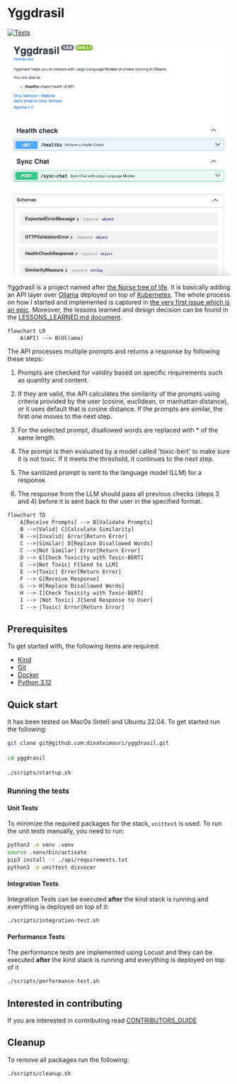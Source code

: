 # Yggdrasil

[![Tests](https://github.com/dinateimouri/yggdrasil/actions/workflows/test-api.yaml/badge.svg?branch=main)](https://github.com/dinateimouri/yggdrasil/actions/workflows/test-api.yaml)

<div style="text-align: center;">
    <img src="./assets/img/Yggdrasil-docs.png" alt="Yggdrasil Docs">
</div>

Yggdrasil is a project named after [the Norse tree of life](https://en.wikipedia.org/wiki/Yggdrasil). It is basically adding an API layer over [Ollama](https://ollama.com/) deployed on top of [Kubernetes](https://kubernetes.io). The whole process on how I started and implemented is captured in [the very first issue which is an epic](https://github.com/dinateimouri/yggdrasil/issues/1). Moreover, the lessons learned and design decision can be found in the [LESSONS_LEARNED.md document](./LESSONS_LEARNED.md).

```mermaid
flowchart LR
    A(API) --> B(Ollama)
```

The API processes multiple prompts and returns a response by following these steps:

1. Prompts are checked for validity based on specific requirements such as quantity and content.

2. If they are valid, the API calculates the similarity of the prompts using criteria provided by the user (cosine, euclidean, or manhattan distance), or it uses default that is cosine distance. If the prompts are similar, the first one moves to the next step.

3. For the selected prompt, disallowed words are replaced with * of the same length.

4. The prompt is then evaluated by a model called 'toxic-bert' to make sure it is not toxic. If it meets the threshold, it continues to the next step.

5. The sanitized prompt is sent to the language model (LLM) for a response.

6. The response from the LLM should pass all previous checks (steps 3 and 4) before it is sent back to the user in the specified format.

```mermaid
flowchart TD
    A[Receive Prompts] --> B[Validate Prompts]
    B -->|Valid| C[Calculate Similarity]
    B -->|Invalid| Error[Return Error]
    C -->|Similar| D[Replace Disallowed Words]
    C -->|Not Similar| Error[Return Error]
    D --> E[Check Toxicity with Toxic-BERT]
    E -->|Not Toxic| F[Send to LLM]
    E -->|Toxic| Error[Return Error]
    F --> G[Receive Response]
    G --> H[Replace Disallowed Words]
    H --> I[Check Toxicity with Toxic-BERT]
    I --> |Not Toxic| J[Send Response to User]
    I --> |Toxic| Error[Return Error]
```

## Prerequisites

To get started with, the following items are required:

- [Kind](https://kind.sigs.k8s.io/)
- [Git](https://git-scm.com/downloads)
- [Docker](https://www.docker.com/)
- [Python 3.12](https://www.python.org/)

## Quick start

It has been tested on MacOs (Intel) and Ubuntu 22.04. To get started run the following:

```bash
git clone git@github.com:dinateimouri/yggdrasil.git

cd yggdrasil

./scripts/startup.sh
```

### Running the tests

#### Unit Tests

To minimize the required packages for the stack, `unittest` is used. To run the unit tests manually, you need to run:

```bash
python3 -m venv .venv
source .venv/bin/activate
pip3 install -r ./api/requirements.txt
python3 -m unittest disvocer
```

#### Integration Tests

Integration Tests can be executed **after** the kind stack is running and everything is deployed on top of it:

```bash
./scripts/integration-test.sh
```

#### Performance Tests

The performance tests are implemented using Locust and they can be executed **after** the kind stack is running and everything is deployed on top of it

```bash
./scripts/performance-test.sh
```

## Interested in contributing

If you are interested in contributing read [CONTRIBUTORS_GUIDE](./CONTRIBUTORS_GUIDE.md)

## Cleanup

To remove all packages run the following:

```bash
./scripts/cleanup.sh
```
